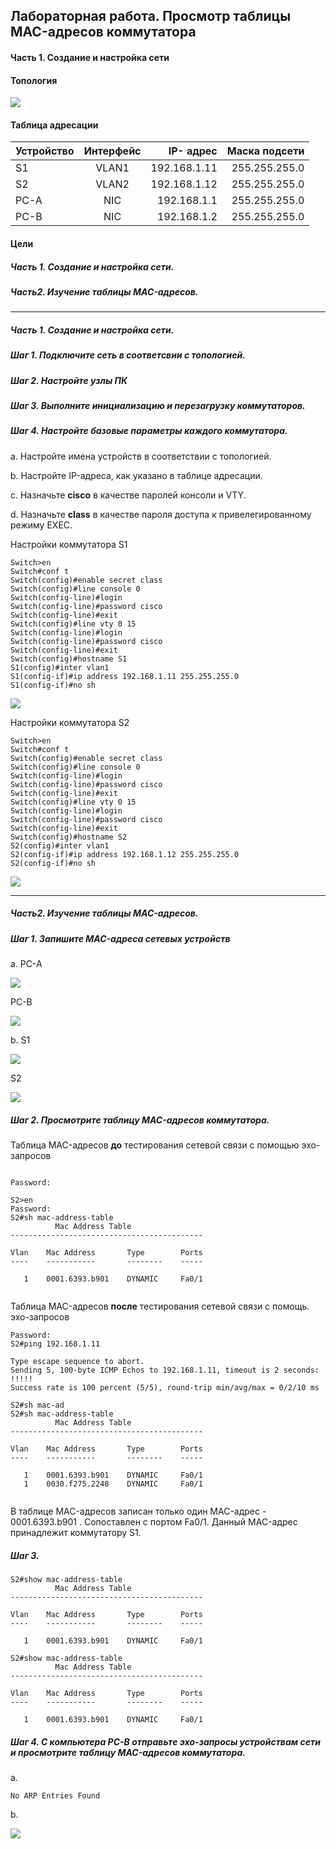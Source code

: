## Лабораторная работа. Просмотр таблицы MAC-адресов коммутатора

#### Часть 1. Создание и настройка сети

#### Топология

![](http://joxi.ru/nAyD0MgUa47Qa2.jpg)

#### Таблица адресации

 | Устройство | Интерфейс | IP- адрес | Маска подсети |
 | ------------- |:------------------:| -----:|-----:|
 | S1 | VLAN1 | 192.168.1.11 | 255.255.255.0 |
 | S2 | VLAN2 | 192.168.1.12 | 255.255.255.0 |
 | PC-A | NIC | 192.168.1.1 | 255.255.255.0 |
 | PC-B | NIC | 192.168.1.2 | 255.255.255.0 |
 
#### Цели

##### Часть 1. **Создание и настройка сети.**

##### Часть2. **Изучение таблицы MAC-адресов.** 

------

##### Часть 1. **Создание и настройка сети.**

##### Шаг 1. Подключите сеть в соответсвии с топологией.

##### Шаг 2. Настройте узлы ПК

##### Шаг 3. Выполните инициализацию и перезагрузку коммутаторов.

##### Шаг 4. Настройте базовые параметры каждого коммутатора.

a. Настройте имена устройств в соответствии с топологией.

b. Настройте IP-адреса, как указано в таблице адресации.

c. Назначьте **cisco**  в качестве паролей консоли и VTY.

d. Назначьте **class** в качестве пароля доступа к привелегированному режиму EXEC.

Настройки коммутатора S1

    Switch>en
    Switch#conf t
    Switch(config)#enable secret class
    Switch(config)#line console 0
    Switch(config-line)#login
    Switch(config-line)#password cisco
    Switch(config-line)#exit
    Switch(config)#line vty 0 15
    Switch(config-line)#login
    Switch(config-line)#password cisco
    Switch(config-line)#exit
    Switch(config)#hostname S1
    S1(config)#inter vlan1
    S1(config-if)#ip address 192.168.1.11 255.255.255.0
    S1(config-if)#no sh
  
![](http://joxi.ru/D2Pkx0oCBv0yXm.jpg)

Настройки коммутатора S2

    Switch>en
    Switch#conf t
    Switch(config)#enable secret class
    Switch(config)#line console 0
    Switch(config-line)#login
    Switch(config-line)#password cisco
    Switch(config-line)#exit
    Switch(config)#line vty 0 15
    Switch(config-line)#login
    Switch(config-line)#password cisco
    Switch(config-line)#exit
    Switch(config)#hostname S2
    S2(config)#inter vlan1
    S2(config-if)#ip address 192.168.1.12 255.255.255.0
    S2(config-if)#no sh


![](http://joxi.ru/82Q1kNluVKEJO2.jpg)

-----


##### Часть2. **Изучение таблицы MAC-адресов.** 

##### Шаг 1. Запишите MAC-адреса сетевых устройств

a. PC-A

![](http://dl4.joxi.net/drive/2021/08/28/0050/1314/3282210/10/3f58576f46.jpg)
   
   PC-B

![](http://dl4.joxi.net/drive/2021/08/28/0050/1314/3282210/10/c41f78b089.jpg)

b. S1

![](http://dl4.joxi.net/drive/2021/08/28/0050/1314/3282210/10/3e1b9df63d.jpg)

   S2
   
![](http://dl3.joxi.net/drive/2021/08/28/0050/1314/3282210/10/d2325e0247.jpg)   

##### Шаг 2. Просмотрите таблицу MAC-адресов коммутатора.

Таблица MAC-адресов **до** тестирования сетевой связи с помощью эхо-запросов

```User Access Verification

Password: 

S2>en
Password: 
S2#sh mac-address-table 
          Mac Address Table
-------------------------------------------

Vlan    Mac Address       Type        Ports
----    -----------       --------    -----

   1    0001.6393.b901    DYNAMIC     Fa0/1
   
```   


Таблица MAC-адресов **после** тестирования сетевой связи с помощь. эхо-запросов

```  S2>en
Password: 
S2#ping 192.168.1.11

Type escape sequence to abort.
Sending 5, 100-byte ICMP Echos to 192.168.1.11, timeout is 2 seconds:
!!!!!
Success rate is 100 percent (5/5), round-trip min/avg/max = 0/2/10 ms

S2#sh mac-ad
S2#sh mac-address-table 
          Mac Address Table
-------------------------------------------

Vlan    Mac Address       Type        Ports
----    -----------       --------    -----

   1    0001.6393.b901    DYNAMIC     Fa0/1
   1    0030.f275.2248    DYNAMIC     Fa0/1
   
```  
В таблице MAC-адресов записан только один MAC-адрес - 0001.6393.b901 . Сопоставлен с портом Fa0/1.
Данный MAC-адрес принадлежит коммутатору S1.

##### Шаг 3.

```S2#clear mac-address-table dynamic 
S2#show mac-address-table 
          Mac Address Table
-------------------------------------------

Vlan    Mac Address       Type        Ports
----    -----------       --------    -----

   1    0001.6393.b901    DYNAMIC     Fa0/1

S2#show mac-address-table 
          Mac Address Table
-------------------------------------------

Vlan    Mac Address       Type        Ports
----    -----------       --------    -----

   1    0001.6393.b901    DYNAMIC     Fa0/1
```


##### Шаг 4.  С компьютера PC-B отправьте эхо-запросы устройствам сети и просмотрите таблицу MAC-адресов коммутатора.

a.

```C:\>  arp -a
No ARP Entries Found
```

b.

![](http://joxi.ru/L21qKdOUzvP6B2.jpg)


